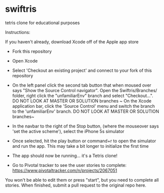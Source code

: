 # swiftris
tetris clone for educational purposes


Instructions: 

If you haven't already, download Xcode off of the Apple app store

* Fork this repository
* Open Xcode
* Select 'Checkout an existing project' and connect to your fork of this repository
* On the left panel click the second tab button that when moused over says "Show the Source Control navigator".
Open the Swiftris/Branches/ folder, right click the "unfamiliarEnv" branch and select "Checkout...". DO NOT LOOK AT MASTER OR SOLUTION branches
~ On the Xcode application bar, click the 'Source Control' menu and switch the branch to the 'unfamiliarEnv' branch. DO NOT LOOK AT MASTER OR SOLUTION branches~
* In the navbar to the right of the Stop button, (where the mouseover says 'set the active scheme'), select the iPhone 5s simulator
* Once selected, hit the play button or command+r to open the simulator and run the app. This may take a bit longer to initialize the first time


* The app should now be running... it's a Tetris clone!

* Go to Pivotal tracker to see the user stories to complete: 
https://www.pivotaltracker.com/n/projects/2067051

You won't be able to edit them or press "start", but you need to complete all stories. 
When finished, submit a pull request to the original repo here. 


